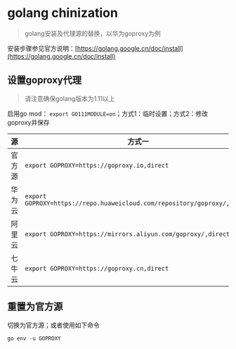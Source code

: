 # golang chinization

> golang安装及代理源的替换，以华为goproxy为例

安装步骤参见官方说明：[https://golang.google.cn/doc/install](https://golang.google.cn/doc/install)

## 设置goproxy代理

> 请注意确保golang版本为1.11以上

启用go mod： `export GO111MODULE=on`；方式1：临时设置；方式2：修改goproxy并保存

| 源   | 方式一                                                                      | 方式2                                                                         |
|-----|--------------------------------------------------------------------------|-----------------------------------------------------------------------------|
| 官方源 | `export GOPROXY=https://goproxy.io,direct`                               | `go env -w GOPROXY=https://goproxy.io,direct`                               |
| 华为云 | `export GOPROXY=https://repo.huaweicloud.com/repository/goproxy/,direct` | `go env -w GOPROXY=https://repo.huaweicloud.com/repository/goproxy/,direct` |
| 阿里云 | `export GOPROXY=https://mirrors.aliyun.com/goproxy/,direct`              | `go env -w GOPROXY=https://mirrors.aliyun.com/goproxy/,direct`              |
| 七牛云 | `export GOPROXY=https://goproxy.cn,direct`                               | `go env -w GOPROXY=https://goproxy.cn,direct`                               |

## 重置为官方源

切换为官方源；或者使用如下命令

```shell
go env -u GOPROXY
```

